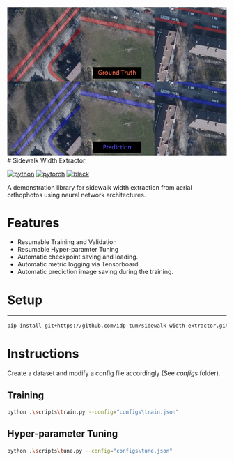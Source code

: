 <img src="docs/images/header.png" width="600px">
# Sidewalk Width Extractor


[![python](https://img.shields.io/badge/python-3.7%2B-green)]() [![pytorch](https://img.shields.io/badge/pytorch-1.8.1%2B-orange)]() [![black](https://img.shields.io/badge/code%20style-black-000000.svg)]()


A demonstration library for sidewalk width extraction from aerial orthophotos using neural network architectures.

# Features

- Resumable Training and Validation
- Resumable Hyper-paramter Tuning
- Automatic checkpoint saving and loading.
- Automatic metric logging via Tensorboard.
- Automatic prediction image saving during the training.

# Setup
---

```bash
pip install git+https://github.com/idp-tum/sidewalk-width-extractor.git@main
```

# Instructions

Create a dataset and modify a config file accordingly (See *configs* folder).

## Training

```bash
python .\scripts\train.py --config="configs\train.json"
```

## Hyper-parameter Tuning

```bash
python .\scripts\tune.py --config="configs\tune.json"
```
